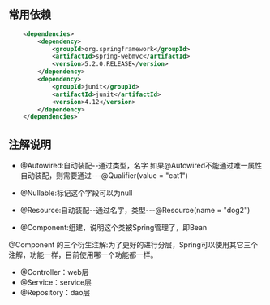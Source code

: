 ## 常用依赖
```xml
    <dependencies>
        <dependency>
            <groupId>org.springframework</groupId>
            <artifactId>spring-webmvc</artifactId>
            <version>5.2.0.RELEASE</version>
        </dependency>
        <dependency>
            <groupId>junit</groupId>
            <artifactId>junit</artifactId>
            <version>4.12</version>
        </dependency>
    </dependencies>
```

## 注解说明
- @Autowired:自动装配--通过类型，名字
    如果@Autowired不能通过唯一属性自动装配，则需要通过---@Qualifier(value = "cat1")
- @Nullable:标记这个字段可以为null
- @Resource:自动装配--通过名字，类型---@Resource(name = "dog2")
  

- @Component:组建，说明这个类被Spring管理了，即Bean

@Component 的三个衍生注解:为了更好的进行分层，Spring可以使用其它三个注解，功能一样，目前使用哪一个功能都一样。
- @Controller：web层
- @Service：service层
- @Repository：dao层




